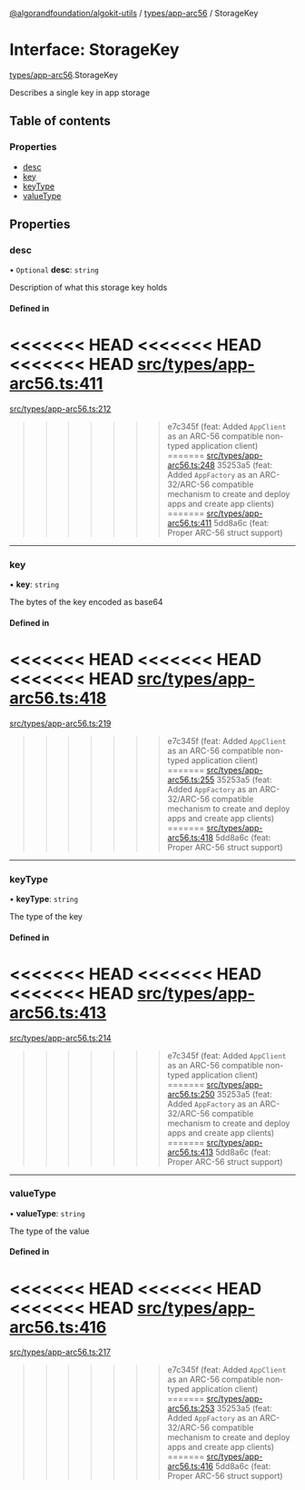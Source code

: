 [@algorandfoundation/algokit-utils](../README.md) / [types/app-arc56](../modules/types_app_arc56.md) / StorageKey

# Interface: StorageKey

[types/app-arc56](../modules/types_app_arc56.md).StorageKey

Describes a single key in app storage

## Table of contents

### Properties

- [desc](types_app_arc56.StorageKey.md#desc)
- [key](types_app_arc56.StorageKey.md#key)
- [keyType](types_app_arc56.StorageKey.md#keytype)
- [valueType](types_app_arc56.StorageKey.md#valuetype)

## Properties

### desc

• `Optional` **desc**: `string`

Description of what this storage key holds

#### Defined in

<<<<<<< HEAD
<<<<<<< HEAD
<<<<<<< HEAD
[src/types/app-arc56.ts:411](https://github.com/algorandfoundation/algokit-utils-ts/blob/main/src/types/app-arc56.ts#L411)
=======
[src/types/app-arc56.ts:212](https://github.com/algorandfoundation/algokit-utils-ts/blob/main/src/types/app-arc56.ts#L212)
>>>>>>> e7c345f (feat: Added `AppClient` as an ARC-56 compatible non-typed application client)
=======
[src/types/app-arc56.ts:248](https://github.com/algorandfoundation/algokit-utils-ts/blob/main/src/types/app-arc56.ts#L248)
>>>>>>> 35253a5 (feat: Added `AppFactory` as an ARC-32/ARC-56 compatible mechanism to create and deploy apps and create app clients)
=======
[src/types/app-arc56.ts:411](https://github.com/algorandfoundation/algokit-utils-ts/blob/main/src/types/app-arc56.ts#L411)
>>>>>>> 5dd8a6c (feat: Proper ARC-56 struct support)

___

### key

• **key**: `string`

The bytes of the key encoded as base64

#### Defined in

<<<<<<< HEAD
<<<<<<< HEAD
<<<<<<< HEAD
[src/types/app-arc56.ts:418](https://github.com/algorandfoundation/algokit-utils-ts/blob/main/src/types/app-arc56.ts#L418)
=======
[src/types/app-arc56.ts:219](https://github.com/algorandfoundation/algokit-utils-ts/blob/main/src/types/app-arc56.ts#L219)
>>>>>>> e7c345f (feat: Added `AppClient` as an ARC-56 compatible non-typed application client)
=======
[src/types/app-arc56.ts:255](https://github.com/algorandfoundation/algokit-utils-ts/blob/main/src/types/app-arc56.ts#L255)
>>>>>>> 35253a5 (feat: Added `AppFactory` as an ARC-32/ARC-56 compatible mechanism to create and deploy apps and create app clients)
=======
[src/types/app-arc56.ts:418](https://github.com/algorandfoundation/algokit-utils-ts/blob/main/src/types/app-arc56.ts#L418)
>>>>>>> 5dd8a6c (feat: Proper ARC-56 struct support)

___

### keyType

• **keyType**: `string`

The type of the key

#### Defined in

<<<<<<< HEAD
<<<<<<< HEAD
<<<<<<< HEAD
[src/types/app-arc56.ts:413](https://github.com/algorandfoundation/algokit-utils-ts/blob/main/src/types/app-arc56.ts#L413)
=======
[src/types/app-arc56.ts:214](https://github.com/algorandfoundation/algokit-utils-ts/blob/main/src/types/app-arc56.ts#L214)
>>>>>>> e7c345f (feat: Added `AppClient` as an ARC-56 compatible non-typed application client)
=======
[src/types/app-arc56.ts:250](https://github.com/algorandfoundation/algokit-utils-ts/blob/main/src/types/app-arc56.ts#L250)
>>>>>>> 35253a5 (feat: Added `AppFactory` as an ARC-32/ARC-56 compatible mechanism to create and deploy apps and create app clients)
=======
[src/types/app-arc56.ts:413](https://github.com/algorandfoundation/algokit-utils-ts/blob/main/src/types/app-arc56.ts#L413)
>>>>>>> 5dd8a6c (feat: Proper ARC-56 struct support)

___

### valueType

• **valueType**: `string`

The type of the value

#### Defined in

<<<<<<< HEAD
<<<<<<< HEAD
<<<<<<< HEAD
[src/types/app-arc56.ts:416](https://github.com/algorandfoundation/algokit-utils-ts/blob/main/src/types/app-arc56.ts#L416)
=======
[src/types/app-arc56.ts:217](https://github.com/algorandfoundation/algokit-utils-ts/blob/main/src/types/app-arc56.ts#L217)
>>>>>>> e7c345f (feat: Added `AppClient` as an ARC-56 compatible non-typed application client)
=======
[src/types/app-arc56.ts:253](https://github.com/algorandfoundation/algokit-utils-ts/blob/main/src/types/app-arc56.ts#L253)
>>>>>>> 35253a5 (feat: Added `AppFactory` as an ARC-32/ARC-56 compatible mechanism to create and deploy apps and create app clients)
=======
[src/types/app-arc56.ts:416](https://github.com/algorandfoundation/algokit-utils-ts/blob/main/src/types/app-arc56.ts#L416)
>>>>>>> 5dd8a6c (feat: Proper ARC-56 struct support)
